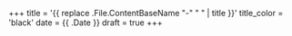 +++
title = '{{ replace .File.ContentBaseName "-" " " | title }}'
title_color = 'black'
date = {{ .Date }}
draft = true
+++
